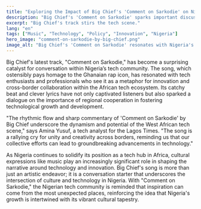 ```yaml
---
title: "Exploring the Impact of Big Chief's 'Comment on Sarkodie' on Nigeria's Tech Scene"
description: "Big Chief's 'Comment on Sarkodie' sparks important discussions in Nigeria's tech industry."
excerpt: "Big Chief's track stirs the tech scene."
lang: "en"
tags: ["Music", "Technology", "Policy", "Innovation", "Nigeria"]
hero_image: "comment-on-sarkodie-by-big-chief.png"
image_alt: "Big Chief's 'Comment on Sarkodie' resonates with Nigeria's tech community"
---
```


Big Chief's latest track, "Comment on Sarkodie," has become a surprising catalyst for conversation within Nigeria’s tech community. The song, which ostensibly pays homage to the Ghanaian rap icon, has resonated with tech enthusiasts and professionals who see it as a metaphor for innovation and cross-border collaboration within the African tech ecosystem. Its catchy beat and clever lyrics have not only captivated listeners but also sparked a dialogue on the importance of regional cooperation in fostering technological growth and development.

"The rhythmic flow and sharp commentary of 'Comment on Sarkodie' by Big Chief underscore the dynamism and potential of the West African tech scene," says Amina Yusuf, a tech analyst for the Lagos Times. "The song is a rallying cry for unity and creativity across borders, reminding us that our collective efforts can lead to groundbreaking advancements in technology."

As Nigeria continues to solidify its position as a tech hub in Africa, cultural expressions like music play an increasingly significant role in shaping the narrative around technology and innovation. Big Chief's song is more than just an artistic endeavor; it is a conversation starter that underscores the intersection of culture and technology in Nigeria. With "Comment on Sarkodie," the Nigerian tech community is reminded that inspiration can come from the most unexpected places, reinforcing the idea that Nigeria's growth is intertwined with its vibrant cultural tapestry.